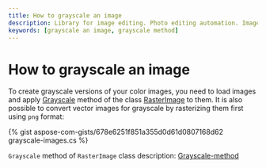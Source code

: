 ```yaml
---
title: How to grayscale an image
description: Library for image editing. Photo editing automation. Image manipulation by NET (C#) program. Grayscale an image.
keywords: [grayscale an image, grayscale method]
---
```


# How to grayscale an image

To create grayscale versions of your color images, you need to load images and apply [Grayscale](https://reference.aspose.com/imaging/net/aspose.imaging/rasterimage/grayscale/) method of the class [RasterImage](https://reference.aspose.com/imaging/net/aspose.imaging/rasterimage/) to them. It is also possible to convert vector images for grayscale by rasterizing them first using `png` format:

{% gist aspose-com-gists/678e6251f851a355d0d61d0807168d62 grayscale-images.cs %}

`Grayscale` method of `RasterImage` class description: 
[Grayscale-method](https://reference.aspose.com/imaging/net/aspose.imaging/rasterimage/grayscale/)

